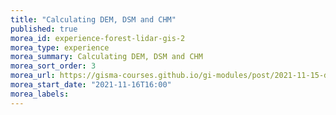 ```yaml
---
title: "Calculating DEM, DSM and CHM"
published: true
morea_id: experience-forest-lidar-gis-2
morea_type: experience
morea_summary: Calculating DEM, DSM and CHM
morea_sort_order: 3
morea_url: https://gisma-courses.github.io/gi-modules/post/2021-11-15-dem-dsm-and-chm-from-lidar/
morea_start_date: "2021-11-16T16:00"
morea_labels:
---
```



